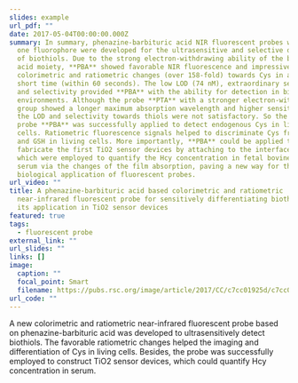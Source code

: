 ```yaml
---
slides: example
url_pdf: ""
date: 2017-05-04T00:00:00.000Z
summary: In summary, phenazine-barbituric acid NIR fluorescent probes with only
  one fluorophore were developed for the ultrasensitive and selective detection
  of biothiols. Due to the strong electron-withdrawing ability of the barbituric
  acid moiety, **PBA** showed favorable NIR fluorescence and impressive
  colorimetric and ratiometric changes (over 158-fold) towards Cys in a pretty
  short time (within 60 seconds). The low LOD (74 nM), extraordinary sensitivity
  and selectivity provided **PBA** with the ability for detection in biological
  environments. Although the probe **PTA** with a stronger electron-withdrawing
  group showed a longer maximum absorption wavelength and higher sensitivity,
  the LOD and selectivity towards thiols were not satisfactory. So the
  probe **PBA** was successfully applied to detect endogenous Cys in living
  cells. Ratiometric fluorescence signals helped to discriminate Cys from Hcy
  and GSH in living cells. More importantly, **PBA** could be applied to
  fabricate the first TiO2 sensor devices by attaching to the interface of TiO2,
  which were employed to quantify the Hcy concentration in fetal bovine
  serum via the changes of the film absorption, paving a new way for the
  biological application of fluorescent probes.
url_video: ""
title: A phenazine-barbituric acid based colorimetric and ratiometric
  near-infrared fluorescent probe for sensitively differentiating biothiols and
  its application in TiO2 sensor devices
featured: true
tags:
  - fluorescent probe
external_link: ""
url_slides: ""
links: []
image:
  caption: ""
  focal_point: Smart
  filename: https://pubs.rsc.org/image/article/2017/CC/c7cc01925d/c7cc01925d-f5_hi-res.gif
url_code: ""
---
```

A new colorimetric and ratiometric near-infrared fluorescent probe based on phenazine-barbituric acid was developed to ultrasensitively detect biothiols. The favorable ratiometric changes helped the imaging and differentiation of Cys in living cells. Besides, the probe was successfully employed to construct TiO2 sensor devices, which could quantify Hcy concentration in serum.